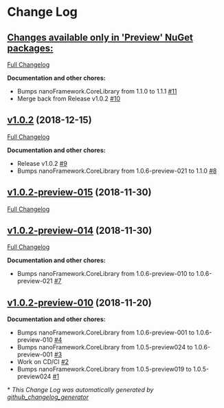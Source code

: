 # Change Log

## [**Changes available only in 'Preview' NuGet packages:**](https://github.com/nanoframework/lib-nanoFramework.System.Math/tree/HEAD)

[Full Changelog](https://github.com/nanoframework/lib-nanoFramework.System.Math/compare/v1.0.2...HEAD)

**Documentation and other chores:**

- Bumps nanoFramework.CoreLibrary from 1.1.0 to 1.1.1 [\#11](https://github.com/nanoframework/lib-nanoFramework.System.Math/pull/11)
- Merge back from Release v1.0.2 [\#10](https://github.com/nanoframework/lib-nanoFramework.System.Math/pull/10)

## [v1.0.2](https://github.com/nanoframework/lib-nanoFramework.System.Math/tree/v1.0.2) (2018-12-15)
[Full Changelog](https://github.com/nanoframework/lib-nanoFramework.System.Math/compare/v1.0.2-preview-015...v1.0.2)

**Documentation and other chores:**

- Release v1.0.2 [\#9](https://github.com/nanoframework/lib-nanoFramework.System.Math/pull/9)
- Bumps nanoFramework.CoreLibrary from 1.0.6-preview-021 to 1.1.0 [\#8](https://github.com/nanoframework/lib-nanoFramework.System.Math/pull/8)

## [v1.0.2-preview-015](https://github.com/nanoframework/lib-nanoFramework.System.Math/tree/v1.0.2-preview-015) (2018-11-30)
[Full Changelog](https://github.com/nanoframework/lib-nanoFramework.System.Math/compare/v1.0.2-preview-014...v1.0.2-preview-015)

## [v1.0.2-preview-014](https://github.com/nanoframework/lib-nanoFramework.System.Math/tree/v1.0.2-preview-014) (2018-11-30)
[Full Changelog](https://github.com/nanoframework/lib-nanoFramework.System.Math/compare/v1.0.2-preview-010...v1.0.2-preview-014)

**Documentation and other chores:**

- Bumps nanoFramework.CoreLibrary from 1.0.6-preview-010 to 1.0.6-preview-021 [\#7](https://github.com/nanoframework/lib-nanoFramework.System.Math/pull/7)

## [v1.0.2-preview-010](https://github.com/nanoframework/lib-nanoFramework.System.Math/tree/v1.0.2-preview-010) (2018-11-20)
**Documentation and other chores:**

- Bumps nanoFramework.CoreLibrary from 1.0.6-preview-001 to 1.0.6-preview-010 [\#4](https://github.com/nanoframework/lib-nanoFramework.System.Math/pull/4)
- Bumps nanoFramework.CoreLibrary from 1.0.5-preview024 to 1.0.6-preview-001 [\#3](https://github.com/nanoframework/lib-nanoFramework.System.Math/pull/3)
- Work on CD/CI [\#2](https://github.com/nanoframework/lib-nanoFramework.System.Math/pull/2)
- Bumps nanoFramework.CoreLibrary from 1.0.5-preview019 to 1.0.5-preview024 [\#1](https://github.com/nanoframework/lib-nanoFramework.System.Math/pull/1)



\* *This Change Log was automatically generated by [github_changelog_generator](https://github.com/skywinder/Github-Changelog-Generator)*